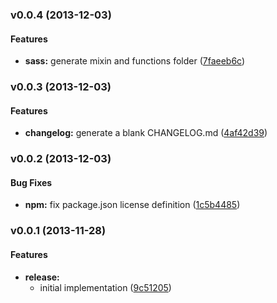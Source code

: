 <a name="v0.0.4"></a>
### v0.0.4 (2013-12-03)


#### Features

* **sass:** generate mixin and functions folder ([7faeeb6c](http://github.com/0.0.3/commit/7faeeb6c7f4b0fe79ee866f8ccc06c46d2dae5be))

<a name="v0.0.3"></a>
### v0.0.3 (2013-12-03)


#### Features

* **changelog:** generate a blank CHANGELOG.md ([4af42d39](http://github.com/0.0.2/commit/4af42d39889248b8851b01b180c072604152c001))

<a name="v0.0.2"></a>
### v0.0.2 (2013-12-03)


#### Bug Fixes

* **npm:** fix package.json license definition ([1c5b4485](http://github.com/0.0.1/commit/1c5b448510ad6c0d31a9b88bc77153b7d7b928ad))

<a name="v0.0.1"></a>
### v0.0.1 (2013-11-28)


#### Features

* **release:**
  * initial implementation ([9c51205](http://github.com/asimov/generator-asimov-component/commit/9c51205cb3e3bfbf3a0bcc8edae5f021d24423be))

